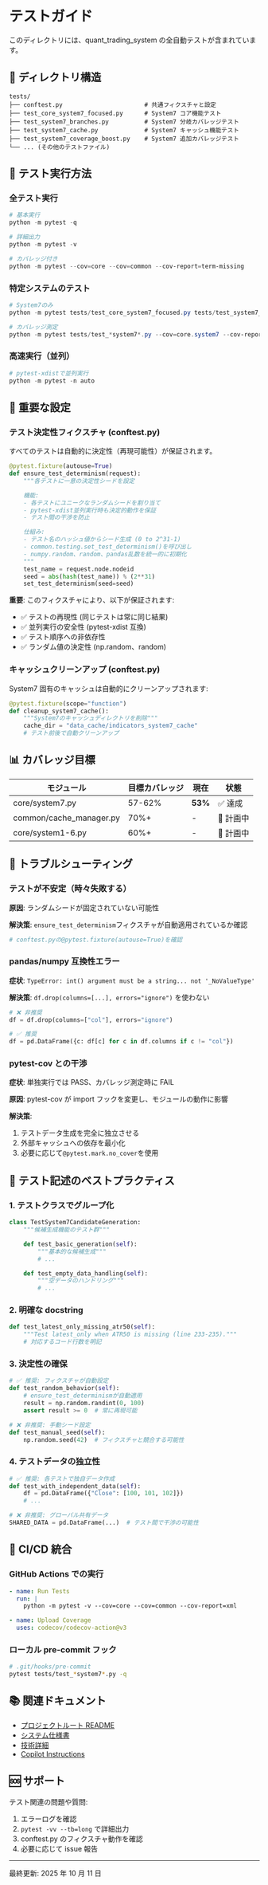 # テストガイド

このディレクトリには、quant_trading_system の全自動テストが含まれています。

## 📁 ディレクトリ構造

```
tests/
├── conftest.py                       # 共通フィクスチャと設定
├── test_core_system7_focused.py      # System7 コア機能テスト
├── test_system7_branches.py          # System7 分岐カバレッジテスト
├── test_system7_cache.py             # System7 キャッシュ機能テスト
├── test_system7_coverage_boost.py    # System7 追加カバレッジテスト
└── ... (その他のテストファイル)
```

## 🎯 テスト実行方法

### 全テスト実行

```powershell
# 基本実行
python -m pytest -q

# 詳細出力
python -m pytest -v

# カバレッジ付き
python -m pytest --cov=core --cov=common --cov-report=term-missing
```

### 特定システムのテスト

```powershell
# System7のみ
python -m pytest tests/test_core_system7_focused.py tests/test_system7_branches.py tests/test_system7_cache.py tests/test_system7_coverage_boost.py

# カバレッジ測定
python -m pytest tests/test_*system7*.py --cov=core.system7 --cov-report=term-missing
```

### 高速実行（並列）

```powershell
# pytest-xdistで並列実行
python -m pytest -n auto
```

## 🔧 重要な設定

### テスト決定性フィクスチャ (conftest.py)

すべてのテストは自動的に決定性（再現可能性）が保証されます。

```python
@pytest.fixture(autouse=True)
def ensure_test_determinism(request):
    """各テストに一意の決定性シードを設定

    機能:
    - 各テストにユニークなランダムシードを割り当て
    - pytest-xdist並列実行時も決定的動作を保証
    - テスト間の干渉を防止

    仕組み:
    - テスト名のハッシュ値からシード生成 (0 to 2^31-1)
    - common.testing.set_test_determinism()を呼び出し
    - numpy.random、random、pandas乱数を統一的に初期化
    """
    test_name = request.node.nodeid
    seed = abs(hash(test_name)) % (2**31)
    set_test_determinism(seed=seed)
```

**重要**: このフィクスチャにより、以下が保証されます:

- ✅ テストの再現性 (同じテストは常に同じ結果)
- ✅ 並列実行の安全性 (pytest-xdist 互換)
- ✅ テスト順序への非依存性
- ✅ ランダム値の決定性 (np.random、random)

### キャッシュクリーンアップ (conftest.py)

System7 固有のキャッシュは自動的にクリーンアップされます:

```python
@pytest.fixture(scope="function")
def cleanup_system7_cache():
    """System7のキャッシュディレクトリを削除"""
    cache_dir = "data_cache/indicators_system7_cache"
    # テスト前後で自動クリーンアップ
```

## 📊 カバレッジ目標

| モジュール              | 目標カバレッジ | 現在    | 状態      |
| ----------------------- | -------------- | ------- | --------- |
| core/system7.py         | 57-62%         | **53%** | ✅ 達成   |
| common/cache_manager.py | 70%+           | -       | 📝 計画中 |
| core/system1-6.py       | 60%+           | -       | 📝 計画中 |

## 🐛 トラブルシューティング

### テストが不安定（時々失敗する）

**原因**: ランダムシードが固定されていない可能性

**解決策**: `ensure_test_determinism`フィクスチャが自動適用されているか確認

```powershell
# conftest.pyの@pytest.fixture(autouse=True)を確認
```

### pandas/numpy 互換性エラー

**症状**: `TypeError: int() argument must be a string... not '_NoValueType'`

**解決策**: `df.drop(columns=[...], errors="ignore")` を使わない

```python
# ❌ 非推奨
df = df.drop(columns=["col"], errors="ignore")

# ✅ 推奨
df = pd.DataFrame({c: df[c] for c in df.columns if c != "col"})
```

### pytest-cov との干渉

**症状**: 単独実行では PASS、カバレッジ測定時に FAIL

**原因**: pytest-cov が import フックを変更し、モジュールの動作に影響

**解決策**:

1. テストデータ生成を完全に独立させる
2. 外部キャッシュへの依存を最小化
3. 必要に応じて`@pytest.mark.no_cover`を使用

## 📝 テスト記述のベストプラクティス

### 1. テストクラスでグループ化

```python
class TestSystem7CandidateGeneration:
    """候補生成機能のテスト群"""

    def test_basic_generation(self):
        """基本的な候補生成"""
        # ...

    def test_empty_data_handling(self):
        """空データのハンドリング"""
        # ...
```

### 2. 明確な docstring

```python
def test_latest_only_missing_atr50(self):
    """Test latest_only when ATR50 is missing (line 233-235)."""
    # 対応するコード行数を明記
```

### 3. 決定性の確保

```python
# ✅ 推奨: フィクスチャが自動設定
def test_random_behavior(self):
    # ensure_test_determinismが自動適用
    result = np.random.randint(0, 100)
    assert result >= 0  # 常に再現可能

# ❌ 非推奨: 手動シード設定
def test_manual_seed(self):
    np.random.seed(42)  # フィクスチャと競合する可能性
```

### 4. テストデータの独立性

```python
# ✅ 推奨: 各テストで独自データ作成
def test_with_independent_data(self):
    df = pd.DataFrame({"Close": [100, 101, 102]})
    # ...

# ❌ 非推奨: グローバル共有データ
SHARED_DATA = pd.DataFrame(...)  # テスト間で干渉の可能性
```

## 🔄 CI/CD 統合

### GitHub Actions での実行

```yaml
- name: Run Tests
  run: |
    python -m pytest -v --cov=core --cov=common --cov-report=xml

- name: Upload Coverage
  uses: codecov/codecov-action@v3
```

### ローカル pre-commit フック

```bash
# .git/hooks/pre-commit
pytest tests/test_*system7*.py -q
```

## 📚 関連ドキュメント

- [プロジェクトルート README](../README.md)
- [システム仕様書](../docs/systems/)
- [技術詳細](../docs/technical/)
- [Copilot Instructions](../.github/copilot-instructions.md)

## 🆘 サポート

テスト関連の問題や質問:

1. エラーログを確認
2. `pytest -vv --tb=long` で詳細出力
3. conftest.py のフィクスチャ動作を確認
4. 必要に応じて issue 報告

---

最終更新: 2025 年 10 月 11 日
